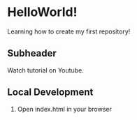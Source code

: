 # HelloWorld!

Learning how to create my first repository!

## Subheader

Watch tutorial on Youtube.

## Local Development

1. Open index.html in your browser
